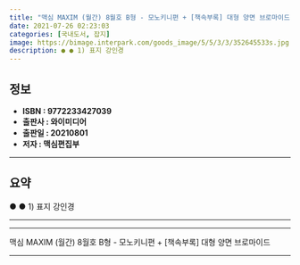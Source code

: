 ```yaml
---
title: "맥심 MAXIM (월간) 8월호 B형 - 모노키니편 + [책속부록] 대형 양면 브로마이드"
date: 2021-07-26 02:23:03
categories: [국내도서, 잡지]
image: https://bimage.interpark.com/goods_image/5/5/3/3/352645533s.jpg
description: ● ● 1) 표지 강인경
---
```


## **정보**

- **ISBN : 9772233427039**
- **출판사 : 와이미디어**
- **출판일 : 20210801**
- **저자 : 맥심편집부**

------



## **요약**

●  ●  1) 표지  강인경

------



------


맥심 MAXIM (월간) 8월호 B형 - 모노키니편 + [책속부록] 대형 양면 브로마이드 

------


